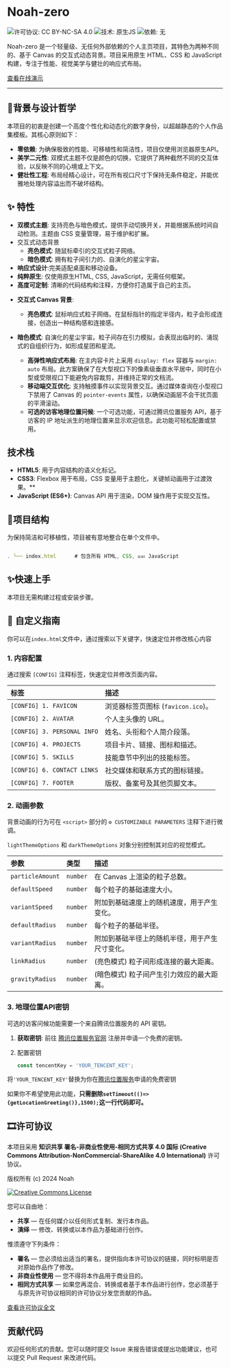 # **Noah-zero**


  <img src="https://img.shields.io/badge/license-CC%20BY--NC--SA%204.0-lightgrey.svg" alt="许可协议: CC BY-NC-SA 4.0">

  <img src="https://img.shields.io/badge/tech-原生JS-yellow.svg" alt="技术: 原生JS">

  <img src="https://img.shields.io/badge/dependencies-none-brightgreen.svg" alt="依赖: 无">

Noah-zero 是一个轻量级、无任何外部依赖的个人主页项目，其特色为两种不同的、基于 Canvas 的交互式动态背景。项目采用原生 HTML、CSS 和 JavaScript 构建，专注于性能、视觉美学与健壮的响应式布局。

[查看在线演示](https://noah0932.top)

---



## 🧬背景与设计哲学

本项目的初衷是创建一个高度个性化和动态化的数字身份，以超越静态的个人作品集模板。其核心原则如下：

- **零依赖**: 为确保极致的性能、可移植性和简洁性，项目仅使用浏览器原生API。
- **美学二元性**: 双模式主题不仅是颜色的切换，它提供了两种截然不同的交互体验，以反映不同的心境或上下文。
- **健壮性工程**: 布局经精心设计，可在所有视口尺寸下保持无条件稳定，并能优雅地处理内容溢出而不破坏结构。

## ✨ 特性

- **双模式主题**: 支持亮色与暗色模式，提供手动切换开关，并能根据系统时间自动检测。主题由 CSS 变量管理，易于维护和扩展。
- 交互式动态背景
  - **亮色模式**: 随鼠标牵引的交互式粒子网络。
  - **暗色模式**: 拥有粒子间引力的、自演化的星尘宇宙。
- **响应式设计**:完美适配桌面和移动设备。
- **纯粹原生**: 仅使用原生HTML, CSS, JavaScript，无需任何框架。
- **高度可定制**: 清晰的代码结构和注释，方便你打造属于自己的主页。

*   **交互式 Canvas 背景**:

    *   **亮色模式**: 鼠标响应式粒子网络。在鼠标指针的指定半径内，粒子会形成连接，创造出一种结构感和连接感。
*   **暗色模式**: 自演化的星尘宇宙。粒子间存在引力模拟，会表现出临时的、涌现式的自组织行为，如形成星团和星流。
    *   **高弹性响应式布局**: 在主内容卡片上采用 `display: flex` 容器与 `margin: auto` 布局。此方案确保了在大型视口下的像素级垂直水平居中，同时在小型或受限视口下能避免内容裁剪，并维持正常的文档流。
    *   **移动端交互优化**: 支持触摸事件以实现背景交互。通过媒体查询在小型视口下禁用了 Canvas 的 `pointer-events` 属性，以确保动画层不会干扰页面的平滑滚动。
    *   **可选的访客地理位置问候**: 一个可选功能，可通过腾讯位置服务 API，基于访客的 IP 地址派生的地理位置来显示欢迎信息。此功能可轻松配置或禁用。

## 技术栈

- **HTML5**: 用于内容结构的语义化标记。
- **CSS3**: Flexbox 用于布局，CSS 变量用于主题化，关键帧动画用于过渡效果。**
- **JavaScript (ES6+)**: Canvas API 用于渲染，DOM 操作用于实现交互性。

## 🎨项目结构

为保持简洁和可移植性，项目被有意地整合在单个文件中。
```js

. └── index.html      # 包含所有 HTML, CSS, และ JavaScript

```

## ✨快速上手

本项目无需构建过程或安装步骤。

## 🔧 自定义指南

你可以在`index.html`文件中，通过搜索以下关键字，快速定位并修改核心内容

### 1. 内容配置

通过搜索 `[CONFIG]` 注释标签，快速定位并修改页面内容。

| 标签                        | 描述                               |
| :-------------------------- | :--------------------------------- |
| `[CONFIG] 1. FAVICON`       | 浏览器标签页图标 (`favicon.ico`)。 |
| `[CONFIG] 2. AVATAR`        | 个人主头像的 URL。                 |
| `[CONFIG] 3. PERSONAL INFO` | 姓名、头衔和个人简介段落。         |
| `[CONFIG] 4. PROJECTS`      | 项目卡片、链接、图标和描述。       |
| `[CONFIG] 5. SKILLS`        | 技能章节中列出的技能标签。         |
| `[CONFIG] 6. CONTACT LINKS` | 社交媒体和联系方式的图标链接。     |
| `[CONFIG] 7. FOOTER`        | 版权、备案号及其他页脚文本。       |

### 2. 动画参数

背景动画的行为可在 `<script>` 部分的 `⚙️ CUSTOMIZABLE PARAMETERS` 注释下进行微调。

`lightThemeOptions` 和 `darkThemeOptions` 对象分别控制其对应的视觉模式。

| 参数             | 类型     | 描述                                           |
| :--------------- | :------- | :--------------------------------------------- |
| `particleAmount` | `number` | 在 Canvas 上渲染的粒子总数。                   |
| `defaultSpeed`   | `number` | 每个粒子的基础速度大小。                       |
| `variantSpeed`   | `number` | 附加到基础速度上的随机速度，用于产生变化。     |
| `defaultRadius`  | `number` | 每个粒子的基础半径。                           |
| `variantRadius`  | `number` | 附加到基础半径上的随机半径，用于产生尺寸变化。 |
| `linkRadius`     | `number` | (亮色模式) 粒子间形成连接的最大距离。          |
| `gravityRadius`  | `number` | (暗色模式) 粒子间产生引力效应的最大距离。      |

### 3. 地理位置API密钥

可选的访客问候功能需要一个来自腾讯位置服务的 API 密钥。

1. **获取密钥**: 前往 [腾讯位置服务官网](https://lbs.qq.com/) 注册并申请一个免费的密钥。

2. 配置密钥

   ```javascript
   const tencentKey = 'YOUR_TENCENT_KEY';
   ```

将`'YOUR_TENCENT_KEY'`替换为你在[腾讯位置服务](https://lbs.qq.com/)申请的免费密钥

如果你不希望使用此功能，**只需删除`setTimeout(()=>{getLocationGreeting()},1500);`这一行代码即可。**

##  🎞许可协议

本项目采用 **知识共享 署名-非商业性使用-相同方式共享 4.0 国际 (Creative Commons Attribution-NonCommercial-ShareAlike 4.0 International)** 许可协议。

版权所有 (c) 2024 Noah

[![Creative Commons License](https://i.creativecommons.org/l/by-nc-sa/4.0/88x31.png)](http://creativecommons.org/licenses/by-nc-sa/4.0/)

您可以自由地：

- **共享** — 在任何媒介以任何形式复制、发行本作品。
- **演绎** — 修改、转换或以本作品为基础进行创作。

惟须遵守下列条件：

- **署名** — 您必须给出适当的署名，提供指向本许可协议的链接，同时标明是否对原始作品作了修改。
- **非商业性使用** — 您不得将本作品用于商业目的。
- **相同方式共享** — 如果您再混合、转换或者基于本作品进行创作，您必须基于与原先许可协议相同的许可协议分发您贡献的作品。

[查看许可协议全文](http://creativecommons.org/licenses/by-nc-sa/4.0/)

## 贡献代码

欢迎任何形式的贡献。您可以随时提交 Issue 来报告错误或提出功能建议，也可以提交 Pull Request 来改进代码。